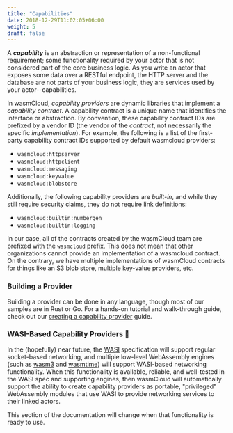 ```yaml
---
title: "Capabilities"
date: 2018-12-29T11:02:05+06:00
weight: 5
draft: false
---
```


A **_capability_** is an abstraction or representation of a non-functional requirement; some functionality required by your actor that is not considered part of the core business logic. As you write an actor that exposes some data over a RESTful endpoint, the HTTP server and the database are not parts of your business logic, they are services used by your actor--capabilities.

In wasmCloud, _capability providers_ are dynamic libraries that implement a _capability contract_. A capability contract is a unique name that identifies the interface or abstraction. By convention, these capability contract IDs are prefixed by a vendor ID (the vendor of the _contract_, not necessarily the specific _implementation_). For example, the following is a list of the first-party capability contract IDs supported by default wasmcloud providers:

* `wasmcloud:httpserver`
* `wasmcloud:httpclient`
* `wasmcloud:messaging`
* `wasmcloud:keyvalue`
* `wasmcloud:blobstore`

Additionally, the following capability providers are _built-in_, and while they still require security claims, they do not require link definitions:

* `wasmcloud:builtin:numbergen`
* `wasmcloud:builtin:logging`

In our case, all of the contracts created by the wasmCloud team are prefixed with the `wasmcloud` prefix. This does not mean that other organizations cannot provide an implementation of a wasmcloud contract. On the contrary, we have multiple implementations of wasmCloud contracts for things like an S3 blob store, multiple key-value providers, etc.

### Building a Provider

Building a provider can be done in any language, though most of our samples are in Rust or Go. For a hands-on tutorial and walk-through guide, check out our [creating a capability provider](/app-dev/create-provider) guide.

### WASI-Based Capability Providers 🔮

In the (hopefully) near future, the [WASI](https://wasi.dev/) specification will support regular socket-based networking, and multiple low-level WebAssembly engines (such as [wasm3](https://github.com/wasm3/wasm3) and [wasmtime](https://github.com/bytecodealliance/wasmtime)) will support WASI-based networking functionality. When this functionality is available, reliable, and well-tested in the WASI spec and supporting engines, then wasmCloud will automatically support the ability to create capability providers as portable, "privileged" WebAssembly modules that use WASI to provide networking services to their linked actors.

This section of the documentation will change when that functionality is ready to use.
